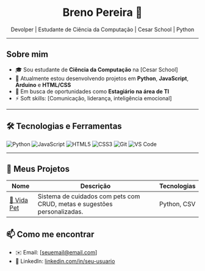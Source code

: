 <!-- Banner ou Saudação -->
<h1 align="center">Breno Pereira 👋</h1>
<p align="center">Devolper | Estudante de Ciência da Computação | Cesar School | Python </p>

---

<!-- Sobre Mim -->
## Sobre mim

- 🎓 Sou estudante de **Ciência da Computação** na [Cesar School]
- 🚀 Atualmente estou desenvolvendo projetos em **Python**, **JavaScript**, **Arduino** e **HTML/CSS**
- 💼 Em busca de oportunidades como **Estagiário na área de TI**
- ⚡ Soft skills: [Comunicação, liderança, inteligência emocional]

---

<!-- Tecnologias e Ferramentas -->
## 🛠️ Tecnologias e Ferramentas

![Python](https://img.shields.io/badge/-Python-333333?style=flat&logo=python)
![JavaScript](https://img.shields.io/badge/-JavaScript-333333?style=flat&logo=javascript)
![HTML5](https://img.shields.io/badge/-HTML5-333333?style=flat&logo=html5)
![CSS3](https://img.shields.io/badge/-CSS3-333333?style=flat&logo=css3)
![Git](https://img.shields.io/badge/-Git-333333?style=flat&logo=git)
![VS Code](https://img.shields.io/badge/-VS%20Code-333333?style=flat&logo=visual-studio-code)

---

<!-- Projetos em Destaque -->
## 🚀 Meus Projetos

| Nome | Descrição | Tecnologias |
|------|-----------|-------------|
| [📁 Vida Pet](https://github.com/SEU_USUARIO/VidaPet) | Sistema de cuidados com pets com CRUD, metas e sugestões personalizadas. | Python, CSV |


<!-- Contato -->
## 📫 Como me encontrar

- ✉️ Email: [seuemail@email.com]
- 💼 LinkedIn: [linkedin.com/in/seu-usuario](https://linkedin.com/in/seu-usuario)
